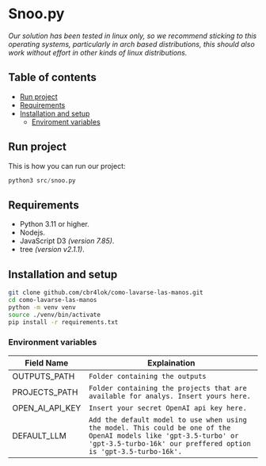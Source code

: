 # Snoo.py

_Our solution has been tested in linux only, so we recommend sticking to this operating systems, particularly in arch based distributions, this should also work without effort in other kinds of linux
distributions._

## Table of contents
- [Run project](#run-project)
- [Requirements](#requirements)
- [Installation and setup](#installation-and-setup)
    - [Enviroment variables](#environment-variables)


## Run project 

This is how you can run our project:

```python 
python3 src/snoo.py
```

## Requirements
- Python 3.11 or higher.
- Nodejs.
- JavaScript D3 _(version 7.85)_.
- tree _(version v2.1.1)_.

## Installation and setup
```bash
git clone github.com/cbr4lok/como-lavarse-las-manos.git
cd como-lavarse-las-manos
python -m venv venv 
source ./venv/bin/activate
pip install -r requirements.txt
```

### Environment variables


| Field Name       | Explaination                                                   |
|------------------|----------------------------------------------------------------|
| OUTPUTS_PATH     | `Folder containing the outputs`  |
| PROJECTS_PATH    | `Folder containing the projects that are available for analys. Insert yours here.`|
| OPEN_AI_API_KEY  | `Insert your secret OpenAI api key here.`|
| DEFAULT_LLM      | `Add the default model to use when using the model. This could be one of the OpenAI models like 'gpt-3.5-turbo' or 'gpt-3.5-turbo-16k' our preffered option is 'gpt-3.5-turbo-16k'.` |


